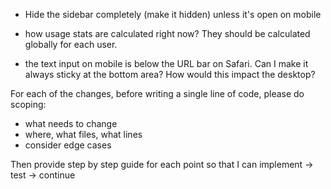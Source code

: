 - Hide the sidebar completely (make it hidden) unless it's open on mobile
- how usage stats are calculated right now? They should be calculated globally for each user.

- the text input on mobile is below the URL bar on Safari. Can I make it always sticky at the bottom area? How would this impact the desktop?


For each of the changes, before writing a single line of code, please do scoping:
- what needs to change
- where, what files, what lines
- consider edge cases

Then provide step by step guide for each point so that I can implement -> test -> continue